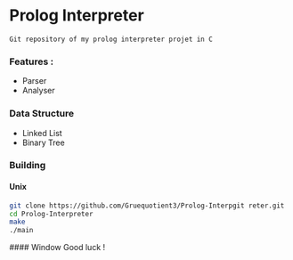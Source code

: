# Prolog Interpreter

    Git repository of my prolog interpreter projet in C

### Features :
- Parser
- Analyser

### Data Structure
- Linked List
- Binary Tree

### Building  
#### Unix

```zsh
git clone https://github.com/Gruequotient3/Prolog-Interpgit reter.git
cd Prolog-Interpreter
make
./main
```

#### Window 
    Good luck !
